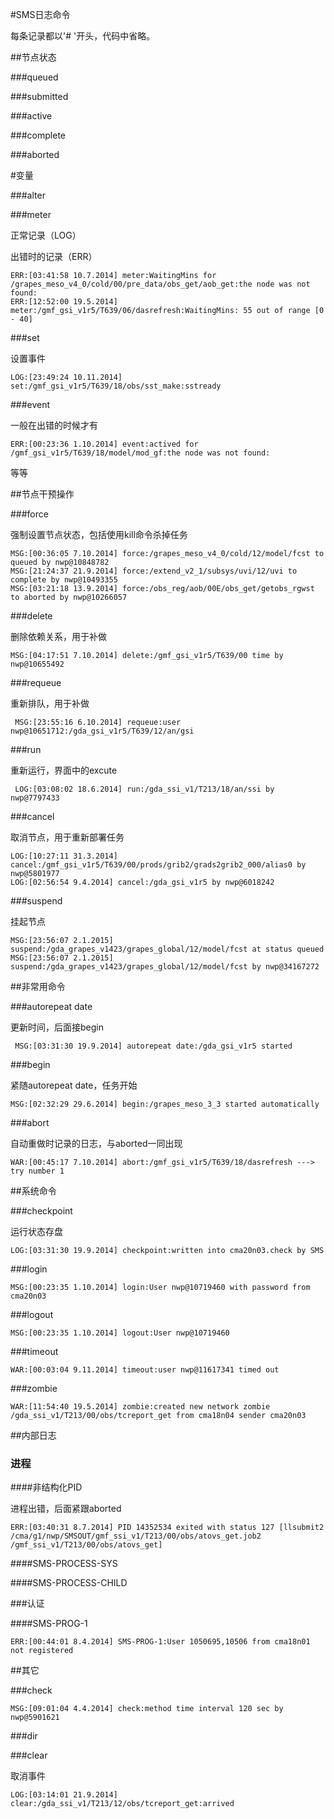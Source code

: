 #SMS日志命令

每条记录都以'# '开头，代码中省略。

##节点状态

###queued

###submitted

###active

###complete

###aborted


#变量

###alter

###meter

正常记录（LOG）

出错时的记录（ERR）
	
	ERR:[03:41:58 10.7.2014] meter:WaitingMins for /grapes_meso_v4_0/cold/00/pre_data/obs_get/aob_get:the node was not found:
	ERR:[12:52:00 19.5.2014] meter:/gmf_gsi_v1r5/T639/06/dasrefresh:WaitingMins: 55 out of range [0 - 40]


###set

设置事件
	
	LOG:[23:49:24 10.11.2014] set:/gmf_gsi_v1r5/T639/18/obs/sst_make:sstready
 
###event	

一般在出错的时候才有

	ERR:[00:23:36 1.10.2014] event:actived for /gmf_gsi_v1r5/T639/18/model/mod_gf:the node was not found:

等等 

##节点干预操作

###force

强制设置节点状态，包括使用kill命令杀掉任务

	MSG:[00:36:05 7.10.2014] force:/grapes_meso_v4_0/cold/12/model/fcst to queued by nwp@10848782
	MSG:[21:24:37 21.9.2014] force:/extend_v2_1/subsys/uvi/12/uvi to complete by nwp@10493355
	MSG:[03:21:18 13.9.2014] force:/obs_reg/aob/00E/obs_get/getobs_rgwst to aborted by nwp@10266057
 
###delete

删除依赖关系，用于补做

	MSG:[04:17:51 7.10.2014] delete:/gmf_gsi_v1r5/T639/00 time by nwp@10655492

###requeue

重新排队，用于补做

	 MSG:[23:55:16 6.10.2014] requeue:user nwp@10651712:/gda_gsi_v1r5/T639/12/an/gsi

###run

重新运行，界面中的excute

	 LOG:[03:08:02 18.6.2014] run:/gda_ssi_v1/T213/18/an/ssi by nwp@7797433

###cancel

取消节点，用于重新部署任务
	
	LOG:[10:27:11 31.3.2014] cancel:/gmf_gsi_v1r5/T639/00/prods/grib2/grads2grib2_000/alias0 by nwp@5801977
	LOG:[02:56:54 9.4.2014] cancel:/gda_gsi_v1r5 by nwp@6018242

###suspend

挂起节点
	
	MSG:[23:56:07 2.1.2015] suspend:/gda_grapes_v1423/grapes_global/12/model/fcst at status queued
	MSG:[23:56:07 2.1.2015] suspend:/gda_grapes_v1423/grapes_global/12/model/fcst by nwp@34167272
	
 
##非常用命令

###autorepeat date

更新时间，后面接begin

	 MSG:[03:31:30 19.9.2014] autorepeat date:/gda_gsi_v1r5 started

###begin

紧随autorepeat date，任务开始

	MSG:[02:32:29 29.6.2014] begin:/grapes_meso_3_3 started automatically
 
###abort
	
自动重做时记录的日志，与aborted一同出现

	WAR:[00:45:17 7.10.2014] abort:/gmf_gsi_v1r5/T639/18/dasrefresh ---> try number 1

##系统命令

###checkpoint

运行状态存盘

	LOG:[03:31:30 19.9.2014] checkpoint:written into cma20n03.check by SMS

###login

	MSG:[00:23:35 1.10.2014] login:User nwp@10719460 with password from cma20n03

###logout

	MSG:[00:23:35 1.10.2014] logout:User nwp@10719460

###timeout

	WAR:[00:03:04 9.11.2014] timeout:user nwp@11617341 timed out

###zombie
	
	WAR:[11:54:40 19.5.2014] zombie:created new network zombie /gda_ssi_v1/T213/00/obs/tcreport_get from cma18n04 sender cma20n03

##内部日志

### 进程

####非结构化PID

进程出错，后面紧跟aborted
	
	ERR:[03:40:31 8.7.2014] PID 14352534 exited with status 127 [llsubmit2 /cma/g1/nwp/SMSOUT/gmf_ssi_v1/T213/00/obs/atovs_get.job2 /gmf_ssi_v1/T213/00/obs/atovs_get]


####SMS-PROCESS-SYS

####SMS-PROCESS-CHILD

###认证

####SMS-PROG-1

	ERR:[00:44:01 8.4.2014] SMS-PROG-1:User 1050695,10506 from cma18n01 not registered

##其它

###check

	MSG:[09:01:04 4.4.2014] check:method time interval 120 sec by nwp@5901621

###dir

###clear
 
取消事件

	LOG:[03:14:01 21.9.2014] clear:/gda_ssi_v1/T213/12/obs/tcreport_get:arrived
